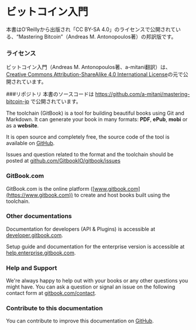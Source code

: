 ビットコイン入門
=============

本書はO'Reillyから出版され「CC BY-SA 4.0」のライセンスで公開されている、“Mastering Bitcoin”（Andreas M. Antonopoulos著）の邦訳版です。

### ライセンス
ビットコイン入門（Andreas M. Antonopoulos著、a-mitani翻訳）は、[Creative Commons Attribution-ShareAlike 4.0 International License](https://creativecommons.org/licenses/by-sa/4.0/)の元で公開されています。

###リポジトリ
本書のソースコードは https://github.com/a-mitani/mastering-bitcoin-jp で公開されています。

The toolchain (GitBook) is a tool for building beautiful books using Git and Markdown. It can generate your book in many formats: **PDF**, **ePub**, **mobi** or as a **website**.

It is open source and completely free, the source code of the tool is available on [GitHub](https://github.com/GitbookIO/gitbook).

Issues and question related to the format and the toolchain should be posted at [github.com/GitbookIO/gitbook/issues](https://github.com/GitbookIO/gitbook/issues)

### GitBook.com

GitBook.com is the online platform ([www.gitbook.com](https://www.gitbook.com)) to create and host books built using the toolchain.

### Other documentations

Documentation for developers (API & Plugins) is accessible at [developer.gitbook.com](http://developer.gitbook.com).

Setup guide and documentation for the enterprise version is accessible at [help.enterprise.gitbook.com](http://help.enterprise.gitbook.com).

### Help and Support

We're always happy to help out with your books or any other questions you might have. You can ask a question or signal an issue on the following contact form at [gitbook.com/contact](https://www.gitbook.com/contact).

### Contribute to this documentation

You can contribute to improve this documentation on [GitHub](https://github.com/GitbookIO/documentation).
